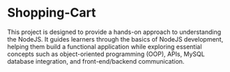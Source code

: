 # Shopping-Cart
This project is designed to provide a hands-on approach to understanding the NodeJS. It guides learners through the basics of NodeJS development, helping them build a functional application while exploring essential concepts such as object-oriented programming (OOP), APIs, MySQL database integration, and front-end/backend communication.
